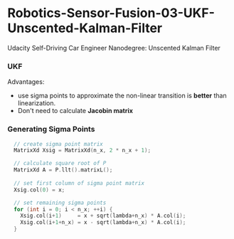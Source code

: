 # Robotics-Sensor-Fusion-03-UKF-Unscented-Kalman-Filter
Udacity Self-Driving Car Engineer Nanodegree: Unscented Kalman Filter

### UKF

Advantages:
- use sigma points to approximate the non-linear transition is **better** than linearization.
- Don't need to calculate **Jacobin matrix**

### Generating Sigma Points
```cpp
  // create sigma point matrix
  MatrixXd Xsig = MatrixXd(n_x, 2 * n_x + 1);

  // calculate square root of P
  MatrixXd A = P.llt().matrixL();
   
  // set first column of sigma point matrix
  Xsig.col(0) = x;

  // set remaining sigma points
  for (int i = 0; i < n_x; ++i) {
    Xsig.col(i+1)     = x + sqrt(lambda+n_x) * A.col(i);
    Xsig.col(i+1+n_x) = x - sqrt(lambda+n_x) * A.col(i);
  }
```
